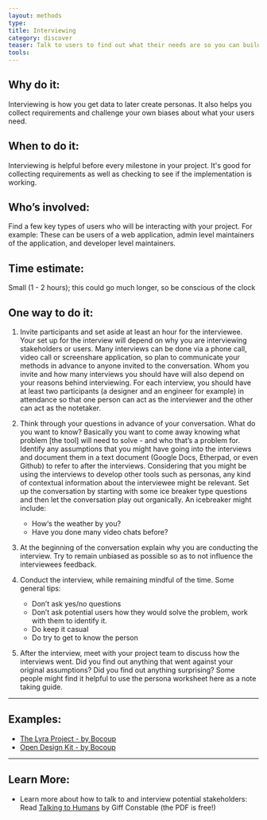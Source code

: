 ```yaml
---
layout: methods
type:
title: Interviewing
category: discover
teaser: Talk to users to find out what their needs are so you can build a product they'll love.
tools:
---
```

## Why do it:

Interviewing is how you get data to later create personas. It also helps you collect requirements and challenge your own biases about what your users need.

## When to do it:

Interviewing is helpful before every milestone in your project. It's good for collecting requirements as well as checking to see if the implementation is working.

## Who’s involved:

Find a few key types of users who will be interacting with your project. For example: These can be users of a web application, admin level maintainers of the application, and developer level maintainers.


## Time estimate:

Small (1 - 2 hours); this could go much longer, so be conscious of the clock



## One way to do it:

1. Invite participants and set aside at least an hour for the interviewee. Your set up for the interview will depend on why you are interviewing stakeholders or users. Many interviews can be done via a phone call, video call or screenshare application, so plan to communicate your methods in advance to anyone invited to the conversation. Whom you invite and how many interviews you should have will also depend on your reasons behind interviewing. For each interview, you should have at least two participants (a designer and an engineer for example) in attendance so that one person can act as the interviewer and the other can act as the notetaker.

2. Think through your questions in advance of your conversation. What do you want to know? Basically you want to come away knowing what problem [the tool] will need to solve - and who that’s a problem for. Identify any assumptions that you might have going into the interviews and document them in a text document (Google Docs, Etherpad, or even Github) to refer to after the interviews.  Considering that you might be using the interviews to develop other tools such as personas, any kind of contextual information about the interviewee might be relevant. Set up the conversation by starting with some ice breaker type questions and then let the conversation play out organically. An icebreaker might include:
  
    - How‘s the weather by you?
    - Have you done many video chats before?


3. At the beginning of the conversation explain why you are conducting the interview. Try to remain unbiased as possible so as to not influence the interviewees feedback.


4. Conduct the interview, while remaining mindful of the time. Some general tips:

    - Don’t ask yes/no questions
    - Don’t ask potential users how they would solve the problem, work with them to identify it.
    - Do keep it casual
    - Do try to get to know the person

5. After the interview, meet with your project team to discuss how the interviews went. Did you find out anything that went against your original assumptions? Did you find out anything surprising? Some people might find it helpful to use the persona worksheet here as a note taking guide.

---

## Examples:

* [The Lyra Project - by Bocoup](https://github.com/vega/lyra/search?q=persona&type=Issues&utf8=%E2%9C%93)
* [Open Design Kit - by Bocoup](https://github.com/bocoup/opendesignkit/issues/7)

---

## Learn More:
* Learn more about how to talk to and interview potential stakeholders: Read [Talking to Humans](http://www.talkingtohumans.com/) by Giff Constable (the PDF is free!)
